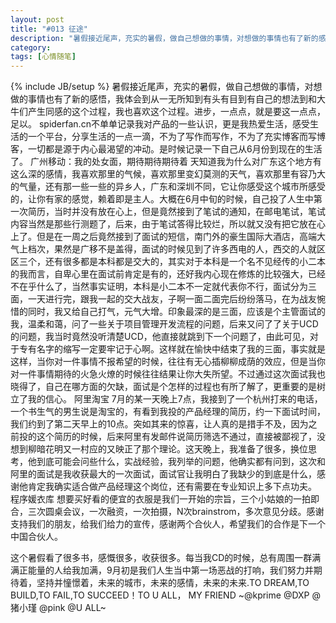 ```yaml
---
layout: post
title: "#013 征途"
description: "暑假接近尾声，充实的暑假，做自己想做的事情，对想做的事情也有了新的感悟，我体会到从一无所知到有头有目到有自己的想法到和大牛们产生同感的这个过程，我也喜欢这个过程。进步，一点点，就是要这一点点，足以。"
category: 
tags: [心情随笔]
---
```

{% include JB/setup %}
暑假接近尾声，充实的暑假，做自己想做的事情，对想做的事情也有了新的感悟，我体会到从一无所知到有头有目到有自己的想法到和大牛们产生同感的这个过程，我也喜欢这个过程。进步，一点点，就是要这一点点，足以。
  spiderfan.cn不单单记录我对产品的一些认识，更是我热爱生活，感受生活的一个平台，分享生活的一点一滴，不为了写作而写作，不为了充实博客而写博客，一切都是源于内心最渴望的冲动。是时候记录一下自己从6月份到现在的生活了。
  广州移动：我的处女面，期待期待期待着
  天知道我为什么对广东这个地方有这么深的感情，我喜欢那里的气候，喜欢那里变幻莫测的天气，喜欢那里有容乃大的气量，还有那一些一些的异乡人，广东和深圳不同，它让你感受这个城市所感受的，让你有家的感觉，赖着即是主人。大概在6月中旬的时候，自己投了人生中第一次简历，当时并没有放在心上，但是竟然接到了笔试的通知，在邮电笔试，笔试内容当然是那些行测题了，后来，由于笔试答得比较烂，所以就又没有把它放在心上了。但是在一周之后竟然接到了面试的短信，南门外的豪生国际大酒店，高端大气上档次，果然是广移不是盖得，面试的时候见到了许多西电的人，西交的人就区区三个，还有很多都是本科都是交大的，其实对于本科是一个名不见经传的小二本的我而言，自卑心里在面试前肯定是有的，还好我内心现在修炼的比较强大，已经不在乎什么了，当然事实证明，本科是小二本不一定就代表你不行，面试分为三面，一天进行完，跟我一起的交大战友，子啊一面二面完后纷纷落马，在为战友惋惜的同时，我又给自己打气，元气大增。印象最深的是三面，应该是个主管面试的我，温柔和蔼，问了一些关于项目管理开发流程的问题，后来又问了了关于UCD的问题，我当时竟然没听清楚UCD，他直接就跳到下一个问题了，由此可见，对于专有名字的缩写一定要牢记于心啊。这样就在愉快中结束了我的三面，事实就是这样，当你对一件事情不报希望的时候，往往有无心插柳柳成荫的效应，但是当你对一件事情期待的火急火燎的时候往往结果让你大失所望。不过通过这次面试我也晓得了，自己在哪方面的欠缺，面试是个怎样的过程也有所了解了，更重要的是树立了我的信心。
  阿里淘宝
  7月的某一天晚上7点，我接到了一个杭州打来的电话，一个书生气的男生说是淘宝的，有看到我投的产品经理的简历，约一下面试时间，我们约到了第二天早上的10点。突如其来的惊喜，让人真的是措手不及，因为之前投的这个简历的时候，后来阿里有发邮件说简历筛选不通过，直接被鄙视了，没想到柳暗花明又一村应的又映正了那个理论。这天晚上，我准备了很多，换位思考，他到底可能会问些什么，实战经验，我列举的问题，他确实都有问到，这次和阿里的面试是我收获最大的一次面试，面试官让我明白了我缺少的到底是什么，感谢他肯定我确实适合做产品经理这个岗位，还有需要在专业知识上多下点功夫。
  程序媛衣库
  想要买好看的便宜的衣服是我们一开始的宗旨，三个小姑娘的一拍即合，三次圆桌会议，一次融资，一次拍摄，N次brainstrom，多次意见分歧。感谢支持我们的朋友，给我们给力的宣传，感谢两个合伙人，希望我们的合作是下一个中国合伙人。

  这个暑假看了很多书，感慨很多，收获很多。每当我CD的时候，总有周围一群满满正能量的人给我加满，9月初是我们人生当中第一场恶战的打响，我们努力并期待着，坚持并憧憬着，未来的城市，未来的感情，未来的未来.TO DREAM,TO BUILD,TO FAIL,TO SUCCEED！TO U ALL， MY FRIEND ~@kprime @DXP @猪小瑾 @pink  @U ALL~